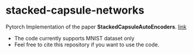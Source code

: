 # stacked-capsule-networks
Pytorch Implementation of the paper **StackedCapsuleAutoEncoders**. [link](https://arxiv.org/abs/1906.06818)
- The code currently supports MNIST dataset only
- Feel free to cite this repository if you want to use the code.
